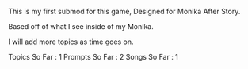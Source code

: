 
This is my first submod for this game, Designed for Monika After Story.

Based off of what I see inside of my Monika.

I will add more topics as time goes on.

Topics So Far : 1
Prompts So Far : 2
Songs So Far : 1